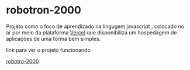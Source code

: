 # robotron-2000

Projeto como o foco de aprendizado na lingugem javascript , colocado no ar por meio da plataforma [Vercel](https://vercel.com/) que disponibiliza um  hospedagem de aplicações de uma forma bem simples.

link para ver o projeto funcionando

<i class="gg-awards"></i> [robotro-2000](https://robotron-2000-5wl632wif-tuanemendes.vercel.app/) 
